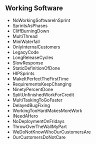 ## Working Software
  * NoWorkingSoftwareInSprint
  * SprintsAsPhases
  * CliffBurningDown
  * MultiThread
  * MiniWaterfall
  * OnlyInternalCustomers
  * LegacyCode
  * LongReleaseCycles
  * SlowResponse
  * StaticDefinitionOfDone
  * HIPSprints
  * MakeItPerfectTheFirstTime
  * RequirementsKeepChanging
  * NinetyPercentDone
  * SplitUnfinishedWorkForCredit
  * MultiTaskingToGoFaster
  * DelayedBugFixing
  * WorkingTooHardMakesMoreWork
  * INeedAHero
  * NoDeploymentOnFridays
  * ThrowOverTheWallMyPart
  * WeDoNotKnowWhoOurCustomersAre
  * OurCustomersDoNotCare
